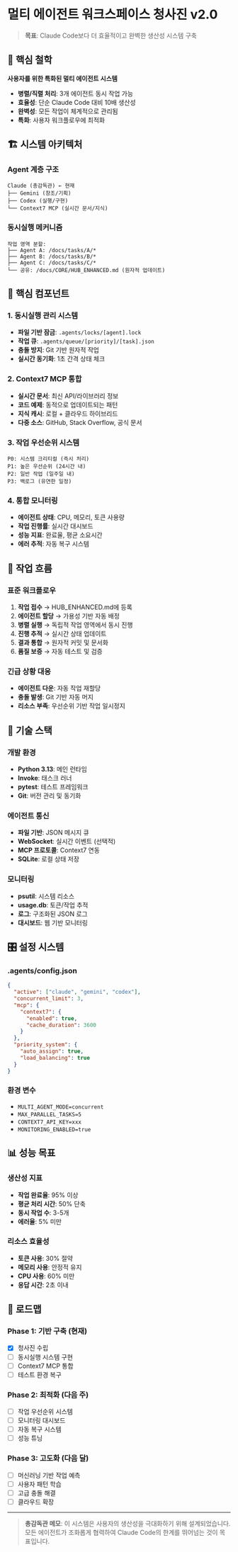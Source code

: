 # 멀티 에이전트 워크스페이스 청사진 v2.0
> **목표**: Claude Code보다 더 효율적이고 완벽한 생산성 시스템 구축

## 🎯 핵심 철학

**사용자를 위한 특화된 멀티 에이전트 시스템**
- **병렬/직렬 처리**: 3개 에이전트 동시 작업 가능
- **효율성**: 단순 Claude Code 대비 10배 생산성
- **완벽성**: 모든 작업이 체계적으로 관리됨
- **특화**: 사용자 워크플로우에 최적화

## 🏗️ 시스템 아키텍처

### Agent 계층 구조
```
Claude (총감독관) ← 현재
├── Gemini (창조/기획)
├── Codex (실행/구현)  
└── Context7 MCP (실시간 문서/지식)
```

### 동시실행 메커니즘
```
작업 영역 분할:
├── Agent A: /docs/tasks/A/*
├── Agent B: /docs/tasks/B/*
├── Agent C: /docs/tasks/C/*
└── 공유: /docs/CORE/HUB_ENHANCED.md (원자적 업데이트)
```

## 🔧 핵심 컴포넌트

### 1. 동시실행 관리 시스템
- **파일 기반 잠금**: `.agents/locks/[agent].lock`
- **작업 큐**: `.agents/queue/[priority]/[task].json`
- **충돌 방지**: Git 기반 원자적 작업
- **실시간 동기화**: 1초 간격 상태 체크

### 2. Context7 MCP 통합
- **실시간 문서**: 최신 API/라이브러리 정보
- **코드 예제**: 동적으로 업데이트되는 패턴
- **지식 캐시**: 로컬 + 클라우드 하이브리드
- **다중 소스**: GitHub, Stack Overflow, 공식 문서

### 3. 작업 우선순위 시스템
```
P0: 시스템 크리티컬 (즉시 처리)
P1: 높은 우선순위 (24시간 내)
P2: 일반 작업 (일주일 내)
P3: 백로그 (유연한 일정)
```

### 4. 통합 모니터링
- **에이전트 상태**: CPU, 메모리, 토큰 사용량
- **작업 진행률**: 실시간 대시보드
- **성능 지표**: 완료율, 평균 소요시간
- **에러 추적**: 자동 복구 시스템

## 🚀 작업 흐름

### 표준 워크플로우
1. **작업 접수** → HUB_ENHANCED.md에 등록
2. **에이전트 할당** → 가용성 기반 자동 배정
3. **병렬 실행** → 독립적 작업 영역에서 동시 진행
4. **진행 추적** → 실시간 상태 업데이트
5. **결과 통합** → 원자적 커밋 및 문서화
6. **품질 보증** → 자동 테스트 및 검증

### 긴급 상황 대응
- **에이전트 다운**: 자동 작업 재할당
- **충돌 발생**: Git 기반 자동 머지
- **리소스 부족**: 우선순위 기반 작업 일시정지

## 🔬 기술 스택

### 개발 환경
- **Python 3.13**: 메인 런타임
- **Invoke**: 태스크 러너
- **pytest**: 테스트 프레임워크
- **Git**: 버전 관리 및 동기화

### 에이전트 통신
- **파일 기반**: JSON 메시지 큐
- **WebSocket**: 실시간 이벤트 (선택적)
- **MCP 프로토콜**: Context7 연동
- **SQLite**: 로컬 상태 저장

### 모니터링
- **psutil**: 시스템 리소스
- **usage.db**: 토큰/작업 추적
- **로그**: 구조화된 JSON 로그
- **대시보드**: 웹 기반 모니터링

## 🎛️ 설정 시스템

### .agents/config.json
```json
{
  "active": ["claude", "gemini", "codex"],
  "concurrent_limit": 3,
  "mcp": {
    "context7": {
      "enabled": true,
      "cache_duration": 3600
    }
  },
  "priority_system": {
    "auto_assign": true,
    "load_balancing": true
  }
}
```

### 환경 변수
- `MULTI_AGENT_MODE=concurrent`
- `MAX_PARALLEL_TASKS=5`
- `CONTEXT7_API_KEY=xxx`
- `MONITORING_ENABLED=true`

## 📊 성능 목표

### 생산성 지표
- **작업 완료율**: 95% 이상
- **평균 처리 시간**: 50% 단축
- **동시 작업 수**: 3-5개
- **에러율**: 5% 미만

### 리소스 효율성
- **토큰 사용**: 30% 절약
- **메모리 사용**: 안정적 유지
- **CPU 사용**: 60% 미만
- **응답 시간**: 2초 이내

## 🔮 로드맵

### Phase 1: 기반 구축 (현재)
- [x] 청사진 수립
- [ ] 동시실행 시스템 구현
- [ ] Context7 MCP 통합
- [ ] 테스트 환경 복구

### Phase 2: 최적화 (다음 주)
- [ ] 작업 우선순위 시스템
- [ ] 모니터링 대시보드
- [ ] 자동 복구 시스템
- [ ] 성능 튜닝

### Phase 3: 고도화 (다음 달)
- [ ] 머신러닝 기반 작업 예측
- [ ] 사용자 패턴 학습
- [ ] 고급 충돌 해결
- [ ] 클라우드 확장

---

> **총감독관 메모**: 이 시스템은 사용자의 생산성을 극대화하기 위해 설계되었습니다. 모든 에이전트가 조화롭게 협력하여 Claude Code의 한계를 뛰어넘는 것이 목표입니다.